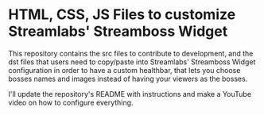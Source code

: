 # HTML, CSS, JS Files to customize Streamlabs' Streamboss Widget

This repository contains the src files to contribute to development, and the dst files that users need to copy/paste into Streamlabs' Streamboss Widget configuration in order to have a custom healthbar, that lets you choose bosses names and images instead of having your viewers as the bosses.

I'll update the repository's README with instructions and make a YouTube video on how to configure everything.
